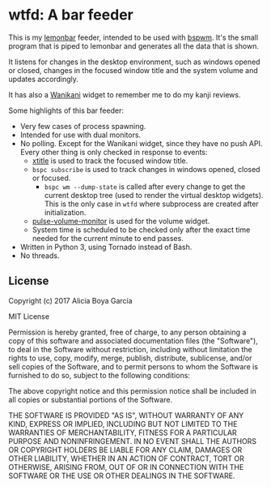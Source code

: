 wtfd: A bar feeder
==================

This is my [lemonbar](https://github.com/LemonBoy/bar) feeder, intended to be used with [bspwm](https://github.com/baskerville/bspwm). It's the small program that is piped to lemonbar and generates all the data that is shown.

It listens for changes in the desktop environment, such as windows opened or closed, changes in the focused window title and the system volume and updates accordingly.

It has also a [Wanikani](https://www.wanikani.com/) widget to remember me to do my kanji reviews.

Some highlights of this bar feeder:

 * Very few cases of process spawning.
 * Intended for use with dual monitors.
 * No polling. Except for the Wanikani widget, since they have no push API. Every other thing is only checked in response to events:
    * [xtitle](https://github.com/baskerville/xtitle) is used to track the focused window title.
    * `bspc subscribe` is used to track changes in windows opened, closed or focused.
        * `bspc wm --dump-state` is called after every change to get the current desktop tree (used to render the virtual desktop widgets). This is the only case in `wtfd` where subprocess are created after initialization.
    * [pulse-volume-monitor](https://github.com/ntrrgc/pulse-volume-monitor) is used for the volume widget.
    * System time is scheduled to be checked only after the exact time needed for the current minute to end passes.
 * Written in Python 3, using Tornado instead of Bash.
 * No threads.

## License

Copyright (c) 2017 Alicia Boya García

MIT License

Permission is hereby granted, free of charge, to any person obtaining a copy
of this software and associated documentation files (the "Software"), to deal
in the Software without restriction, including without limitation the rights
to use, copy, modify, merge, publish, distribute, sublicense, and/or sell
copies of the Software, and to permit persons to whom the Software is
furnished to do so, subject to the following conditions:

The above copyright notice and this permission notice shall be included in all
copies or substantial portions of the Software.

THE SOFTWARE IS PROVIDED "AS IS", WITHOUT WARRANTY OF ANY KIND, EXPRESS OR
IMPLIED, INCLUDING BUT NOT LIMITED TO THE WARRANTIES OF MERCHANTABILITY,
FITNESS FOR A PARTICULAR PURPOSE AND NONINFRINGEMENT. IN NO EVENT SHALL THE
AUTHORS OR COPYRIGHT HOLDERS BE LIABLE FOR ANY CLAIM, DAMAGES OR OTHER
LIABILITY, WHETHER IN AN ACTION OF CONTRACT, TORT OR OTHERWISE, ARISING FROM,
OUT OF OR IN CONNECTION WITH THE SOFTWARE OR THE USE OR OTHER DEALINGS IN THE
SOFTWARE.